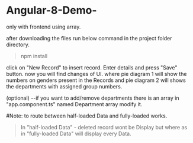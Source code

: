 # Angular-8-Demo-
only with frontend using array.

after downloading the files run below command in the project folder directory.
 >npm install

click on "New Record" to insert record. Enter details and press "Save" button.
now you will find changes of UI.
where pie diagram 1 will show the numbers on genders present in the Records and pie diagram 2 will shows the departments with assigned group numbers.

(optional) --if you want to add/remove departments there is an array in "app.component.ts" named Department array modify it.

#Note:
to route between half-loaded Data and fully-loaded works.
> In "half-loaded Data" - deleted record wont be Display but where as in "fully-loaded Data" will display every Data.

